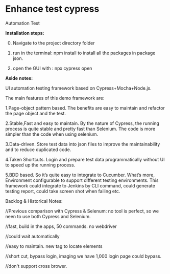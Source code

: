 # Enhance test cypress

Automation Test

**Installation steps:**

0) Navigate to the project directory folder

1) run in the terminal: npm install to install all the packages in package json.

2) open the GUI with : npx cypress open




**Aside notes:**

UI automation testing framework based on Cypress+Mocha+Node.js.

The main features of this demo framework are:

1.Page-object pattern based. The benefits are easy to maintain and refactor the page object and the test.

2.Stable,Fast and easy to maintain. By the nature of Cypress, the running process is quite stable and pretty fast than Selenium. The code is more simpler than the code when using selenium.

3.Data-driven. Store test data into json files to improve the maintainability and to reduce duplicated code.

4.Taken Shortcuts. Login and prepare test data programmatically without UI to speed up the running process.

5.BDD based. So it’s quite easy to integrate to Cucumber.
What’s more, Environment configurable to support different testing environments. This framework could integrate to Jenkins by CLI command, could generate testing report, could take screen shot when failing etc.


Backlog & Historical Notes:

//Previous comparison with Cypress & Selenum: no tool is perfect, so we neen to use both Cypress and Selenium. 

//fast, build in the apps, 50 commands. no webdriver

//could wait automatically

//easy to maintain. new tag to locate elements

//short cut, bypass login, imaging we have 1,000 login page could bypass.

//don't support cross brower.


